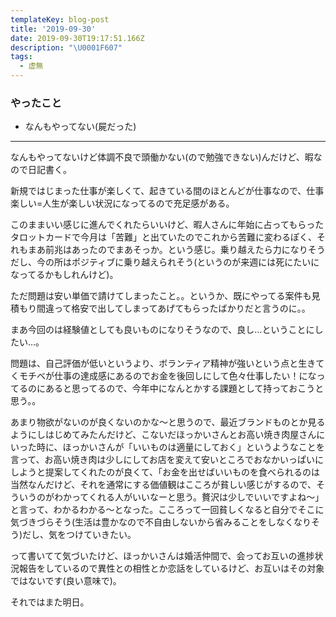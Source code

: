 ```yaml
---
templateKey: blog-post
title: '2019-09-30'
date: 2019-09-30T19:17:51.166Z
description: "\U0001F607"
tags:
  - 虚無
---
```

### やったこと

* なんもやってない(屍だった)

-----

なんもやってないけど体調不良で頭働かない(ので勉強できない)んだけど、暇なので日記書く。

新規ではじまった仕事が楽しくて、起きている間のほとんどが仕事なので、仕事楽しい=人生が楽しい状況になってるので充足感がある。

このままいい感じに進んでくれたらいいけど、暇人さんに年始に占ってもらったタロットカードで今月は「苦難」と出ていたのでこれから苦難に変わるぽく、それもまあ前兆はあったのでまあそっか。という感じ。乗り越えたら力になりそうだし、今の所はポジティブに乗り越えられそう(というのが来週には死にたいになってるかもしれんけど)。

ただ問題は安い単価で請けてしまったこと。。というか、既にやってる案件も見積もり間違って格安で出してしまってあげてもらったばかりだと言うのに。。

まあ今回のは経験値としても良いものになりそうなので、良し…ということにしたい…。

問題は、自己評価が低いというより、ボランティア精神が強いという点と生きてくモチベが仕事の達成感にあるのでお金を後回しにして色々仕事したい！になってるのにあると思ってるので、今年中になんとかする課題として持っておこうと思う。。

あまり物欲がないのが良くないのかな〜と思うので、最近ブランドものとか見るようにしはじめてみたんだけど、こないだほっかいさんとお高い焼き肉屋さんにいった時に、ほっかいさんが「いいものは適量にしておく」というようなことを言って、お高い焼き肉は少しにしてお店を変えて安いところでおなかいっぱいにしようと提案してくれたのが良くて、「お金を出せばいいものを食べられるのは当然なんだけど、それを通常にする価値観はこころが貧しい感じがするので、そういうのがわかってくれる人がいいなーと思う。贅沢は少しでいいですよね〜」と言って、わかるわかる〜となった。こころって一回貧しくなると自分でそこに気づきづらそう(生活は豊かなので不自由しないから省みることをしなくなりそう)だし、気をつけていきたい。

って書いてて気づいたけど、ほっかいさんは婚活仲間で、会ってお互いの進捗状況報告をしているので異性との相性とか恋話をしているけど、お互いはその対象ではないです(良い意味で)。


それではまた明日。

